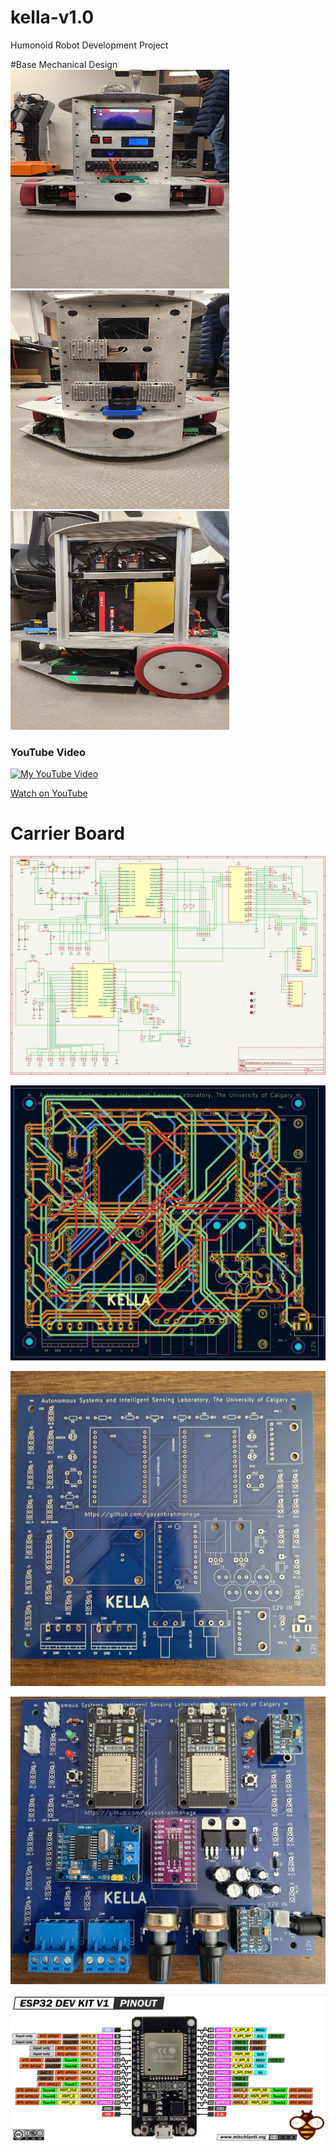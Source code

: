 # kella-v1.0
 Humonoid Robot Development Project

 #Base Mechanical Design
 <img src="photos/image.png" alt="Example Image" width="350" height="350">
 <img src="photos/image2.png" alt="Example Image" width="350" height="350">
 <img src="photos/image4.png" alt="Example Image" width="350" height="350">
   
 ### YouTube Video

[![My YouTube Video](http://img.youtube.com/vi/laG0K3bYE8s/0.jpg)](https://www.youtube.com/watch?v=laG0K3bYE8s)

[Watch on YouTube](https://www.youtube.com/watch?v=laG0K3bYE8s)

# Carrier Board 

![Circuit](KELLAPCB/ESP32KiCAD/Circuit.PNG)

![PCB](KELLAPCB/ESP32KiCAD/PCB.PNG)

![PCB](KELLAPCB/ESP32KiCAD/PCB_Printed.jpg) 

![PCB](KELLAPCB/ESP32KiCAD/Soldered.jpg) 

![MSP32](KELLAPCB/ESP32KiCAD/esp32.PNG)


